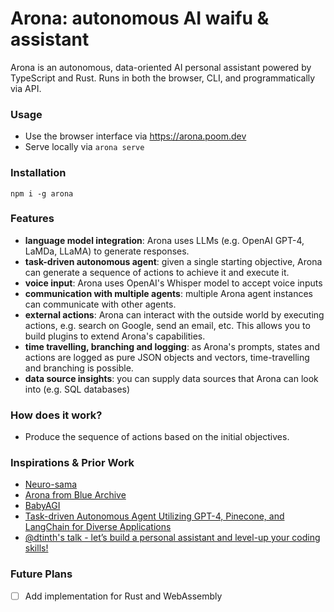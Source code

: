 # Arona: autonomous AI waifu & assistant

Arona is an autonomous, data-oriented AI personal assistant powered by TypeScript and Rust. Runs in both the browser, CLI, and programmatically via API.

### Usage

- Use the browser interface via https://arona.poom.dev
- Serve locally via `arona serve`

### Installation

`npm i -g arona`

### Features

- **language model integration**: Arona uses LLMs (e.g. OpenAI GPT-4, LaMDa, LLaMA) to generate responses.
- **task-driven autonomous agent**: given a single starting objective, Arona can generate a sequence of actions to achieve it and execute it.
- **voice input**: Arona uses OpenAI's Whisper model to accept voice inputs
- **communication with multiple agents**: multiple Arona agent instances can communicate with other agents.
- **external actions**: Arona can interact with the outside world by executing actions, e.g. search on Google, send an email, etc. This allows you to build plugins to extend Arona's capabilities.
- **time travelling, branching and logging**: as Arona's prompts, states and actions are logged as pure JSON objects and vectors, time-travelling and branching is possible.
- **data source insights**: you can supply data sources that Arona can look into (e.g. SQL databases)

### How does it work?

- Produce the sequence of actions based on the initial objectives.

### Inspirations & Prior Work

- [Neuro-sama](https://www.youtube.com/channel/UCLHmLrj4pHHg3-iBJn_CqxA)
- [Arona from Blue Archive](https://bluearchive.fandom.com/wiki/Arona)
- [BabyAGI](https://github.com/yoheinakajima/babyagi)
- [Task-driven Autonomous Agent Utilizing GPT-4, Pinecone, and LangChain for Diverse Applications](https://yoheinakajima.com/task-driven-autonomous-agent-utilizing-gpt-4-pinecone-and-langchain-for-diverse-applications)
- [@dtinth's talk - let’s build a personal assistant and level-up your coding skills!](https://dt.in.th/personal-assistant.html)

### Future Plans

- [ ] Add implementation for Rust and WebAssembly
